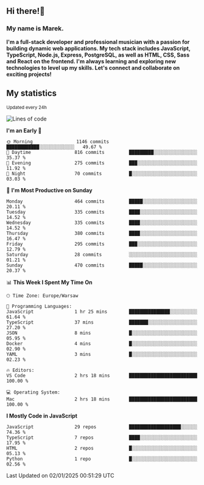 ## Hi there!👋 ##
### My name is Marek. ###

**I'm a full-stack developer and professional musician with a passion for building dynamic web applications. My tech stack includes JavaScript, TypeScript, Node.js, Express, PostgreSQL, as well as HTML, CSS, Sass and React on the frontend. I'm always learning and exploring new technologies to level up my skills. Let's connect and collaborate on exciting projects!**

## My statistics ##
<sub>Updated every 24h</sub>
<!--START_SECTION:waka-->
![Lines of code](https://img.shields.io/badge/From%20Hello%20World%20I%27ve%20Written-86.1%20thousand%20lines%20of%20code-blue)

**I'm an Early 🐤** 

```text
🌞 Morning                1146 commits        ████████████░░░░░░░░░░░░░   49.67 % 
🌆 Daytime                816 commits         █████████░░░░░░░░░░░░░░░░   35.37 % 
🌃 Evening                275 commits         ███░░░░░░░░░░░░░░░░░░░░░░   11.92 % 
🌙 Night                  70 commits          █░░░░░░░░░░░░░░░░░░░░░░░░   03.03 % 
```
📅 **I'm Most Productive on Sunday** 

```text
Monday                   464 commits         █████░░░░░░░░░░░░░░░░░░░░   20.11 % 
Tuesday                  335 commits         ████░░░░░░░░░░░░░░░░░░░░░   14.52 % 
Wednesday                335 commits         ████░░░░░░░░░░░░░░░░░░░░░   14.52 % 
Thursday                 380 commits         ████░░░░░░░░░░░░░░░░░░░░░   16.47 % 
Friday                   295 commits         ███░░░░░░░░░░░░░░░░░░░░░░   12.79 % 
Saturday                 28 commits          ░░░░░░░░░░░░░░░░░░░░░░░░░   01.21 % 
Sunday                   470 commits         █████░░░░░░░░░░░░░░░░░░░░   20.37 % 
```


📊 **This Week I Spent My Time On** 

```text
🕑︎ Time Zone: Europe/Warsaw

💬 Programming Languages: 
JavaScript               1 hr 25 mins        ███████████████░░░░░░░░░░   61.64 % 
TypeScript               37 mins             ███████░░░░░░░░░░░░░░░░░░   27.20 % 
JSON                     8 mins              █░░░░░░░░░░░░░░░░░░░░░░░░   05.95 % 
Docker                   4 mins              █░░░░░░░░░░░░░░░░░░░░░░░░   02.90 % 
YAML                     3 mins              █░░░░░░░░░░░░░░░░░░░░░░░░   02.23 % 

🔥 Editors: 
VS Code                  2 hrs 18 mins       █████████████████████████   100.00 % 

💻 Operating System: 
Mac                      2 hrs 18 mins       █████████████████████████   100.00 % 
```

**I Mostly Code in JavaScript** 

```text
JavaScript               29 repos            ███████████████████░░░░░░   74.36 % 
TypeScript               7 repos             ████░░░░░░░░░░░░░░░░░░░░░   17.95 % 
HTML                     2 repos             █░░░░░░░░░░░░░░░░░░░░░░░░   05.13 % 
Python                   1 repo              █░░░░░░░░░░░░░░░░░░░░░░░░   02.56 % 
```




 Last Updated on 02/01/2025 00:51:29 UTC
<!--END_SECTION:waka-->

<!--
**MarekSax/MarekSax** is a ✨ _special_ ✨ repository because its `README.md` (this file) appears on your GitHub profile.

Here are some ideas to get you started:

- 🔭 I’m currently working on ...
- 🌱 I’m currently learning ...
- 👯 I’m looking to collaborate on ...
- 🤔 I’m looking for help with ...
- 💬 Ask me about ...
- 📫 How to reach me: ...
- 😄 Pronouns: ...
- ⚡ Fun fact: ...
-->

